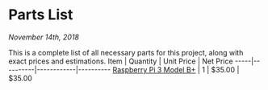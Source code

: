 # Parts List
*November 14th, 2018*

This is a complete list of all necessary parts for this project, along with exact prices and estimations.
Item | Quantity | Unit Price | Net Price
-----|----------|------------|----------
[Raspberry Pi 3 Model B+](https://www.raspberrypi.org/products/raspberry-pi-3-model-b-plus/) | 1 | $35.00 | $35.00
